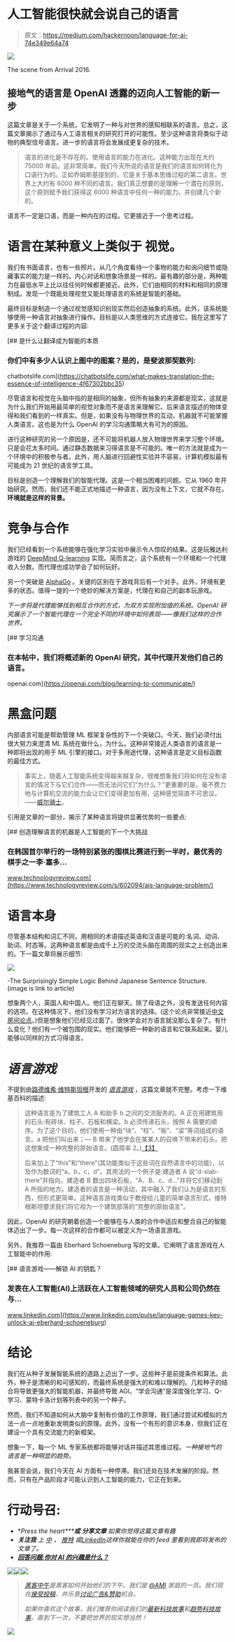 # 人工智能很快就会说自己的语言

> 原文：<https://medium.com/hackernoon/language-for-ai-74e349e64a74>

![](img/2681599df763622dff6a0ae569bbddac.png)

The scene from Arrival 2016.

## 接地气的语言是 OpenAI 透露的迈向人工智能的新一步

这篇文章是关于一个系统，它发明了一种与对世界的感知相联系的语言。总之，这篇文章揭示了通过与人工语言相关的研究打开的可能性。至少这种语言将类似于动物的典型信号语言。进一步的语言将会发展成更复杂的技术。

> 语言的进化是不存在的。使用语言的能力在进化。这种能力出现在大约 75000 年前。这非常简单。我们今天所说的语言是我们的语言如何转化为口语行为的。正如乔姆斯基提到的，它是关于基本思维过程的第二语言。世界上大约有 6000 种不同的语言。我们真正想要的是理解一个潜在的原则，这个原则赋予我们获得这 6000 种语言中任何一种的能力。并创建几个新的。

语言不一定是口语，而是一种内在的过程。它更接近于一个思考过程。

# **语言**在某种意义上**类似于** **视觉**。

我们有书面语言，也有一些照片。从几个角度看待一个事物的能力和询问细节或隐藏事实的能力是一样的。内心对话和想象场景是一样的。最有趣的部分是，两种能力在最低水平上比以往任何时候都更接近。此外，它们由相同的材料和相同的原理制成。发现一个既能处理视觉又能处理语言的系统是智能的基础。

最终目标是制造一个通过视觉感知识别现实然后创造抽象的系统。此外，该系统能够使用一种语言对抽象进行操作。目标是以人类思维的方式连接它。我在这里写了更多关于这个翻译过程的内容:

[](https://chatbotslife.com/what-makes-translation-the-essence-of-intelligence-4f67302bbc35) [## 是什么让翻译成为智能的本质

### 你们中有多少人认识上图中的图案？是的，是斐波那契数列:

chatbotslife.com](https://chatbotslife.com/what-makes-translation-the-essence-of-intelligence-4f67302bbc35) 

尽管语言和视觉在头脑中指的是相同的抽象，但所有抽象的来源都是现实，这就是为什么我们开始用最简单的视觉对象而不是语言来理解它。后来语言描述的物体变得和我们看到的一样真实。但是，如果没有与物理世界的互动，机器就不可能掌握人类语言。这也是为什么 OpenAI 的学习沟通策略大有可为的原因。

进行这种研究的另一个原因是，还不可能将机器人放入物理世界来学习整个环境。只是会花太多时间。通过静态数据来习得语言是不可能的。唯一的方法就是成为一个环境中的积极参与者。此外，用人脑进行回避性实验并不容易，计算机模拟最有可能成为 21 世纪的语言学工具。

目标是创造一个理解我们的智能代理。这是一个相当困难的问题。它从 1960 年开始研究。然而，我们还不能正式地描述一种语言，因为没有上下文，它就不存在。**环境就是这样的背景。**

# 竞争与合作

我们已经看到一个系统能够在强化学习实验中展示令人惊叹的结果。这是玩雅达利游戏的 [DeepMind Q-learning](https://arxiv.org/abs/1312.5602) 实现。简而言之，这个系统有一个环境和一个代理收入分数。而代理也成功学会了如何玩好。

另一个突破是 [AlphaGo](https://deepmind.com/research/alphago/) 。关键的区别在于游戏背后有一个对手。此外，环境有更多的状态。值得一提的一个绝妙的解决方案是，代理在和自己的副本玩游戏。

*下一步将是代理能够找到相互合作的方式，为双方实现附加值的系统。OpenAI 研究展示了一个智能代理在一个完全不同的环境中如何表现——像我们这样的合作世界。*

[](https://openai.com/blog/learning-to-communicate/) [## 学习沟通

### 在本帖中，我们将概述新的 OpenAI 研究，其中代理开发他们自己的语言。

openai.com](https://openai.com/blog/learning-to-communicate/) 

# 黑盒问题

内部语言可能是帮助管理 ML 框架复杂性的下一个突破口。今天，我们必须付出很大努力来澄清 ML 系统在做什么，为什么。这种非常接近人类语言的语言是一种即将出现的用于 ML 引擎的接口。对于多用途代理，这种语言是定义目标函数的最佳方式。

> 事实上，随着人工智能系统变得越来越复杂，很难想象我们将如何在没有语言的情况下与它们合作——而无法问它们“为什么？”更重要的是，毫不费力地与计算机交流的能力会让它们变得更加有用，这种感觉简直不可思议。——[威尔骑士](https://www.technologyreview.com/profile/will-knight/)。

引用是文章的一部分，揭示了某种语言将提供显著优势的一些要点:

[](https://www.technologyreview.com/s/602094/ais-language-problem/) [## 创造理解语言的机器是人工智能的下一个大挑战

### 在韩国首尔举行的一场特别紧张的围棋比赛进行到一半时，最优秀的棋手之一李·塞多…

www.technologyreview.com](https://www.technologyreview.com/s/602094/ais-language-problem/) 

# 语言本身

尽管基本结构和词汇不同，用相同的术语描述英语和汉语是可能的:名词、动词、助词、时态等。这两种语言都是由成千上万的交流头脑在周围的现实之上创造出来的。下一篇文章将展示细节:

[![](img/9703b5f8b11ff34e6eba4160a572e223.png)](https://8020japanese.com/japanese-sentence-structure)

-The Surprisingly Simple Logic Behind Japanese Sentence Structure. (image is link to article)

想象两个人，英国人和中国人。他们正在聊天。除了母语之外，没有发送任何内容的选项。在这种情况下，他们没有学习对方语言的选择。(这个论点非常接近[中文房间论点](https://en.wikipedia.org/wiki/Chinese_room#Chinese_room_thought_experiment)。)但是想象他们已经见过面了。很快学会对方语言就没那么复杂了。有什么变化？他们有一个被包围的现实。他们能够把一种新的语言和它联系起来。婴儿能够以同样的方式习得语言。

# *语言游戏*

不提到由[路德维希·维特斯坦根](https://en.wikipedia.org/wiki/Ludwig_Wittgenstein)开发的 [*语言游戏*](https://en.wikipedia.org/wiki/Language-game_(philosophy)) ，这篇文章就不完整。考虑一下维基百科的描述:

> 这种语言是为了建筑工人 A 和助手 b 之间的交流服务的。A 正在用建筑用的石头:有砖块、柱子、石板和横梁。b 必须传递石头，按照 A 需要的顺序。为了这个目的，他们使用一种由“块”、“柱”、“板”、“梁”等词组成的语言。a 把他们叫出来；— B 带来了他学会在某某人的召唤下带来的石头。把这想象成一种完整的原始语言。(圆周率 2。)[【3】](https://en.wikipedia.org/wiki/Language-game_(philosophy)#cite_note-3)
> 
> 后来加上了“this”和“there”(其功能类似于这些词在自然语言中的功能)，以及作为数词的“a，b，c，d”。其用法的一个例子是:建造者 A 说“d-slab-there”并指向，建造者 B 数出四块石板，“A、B、c、d…”并将它们移动到 A 所指的地方。建造者的语言是一种活动，其中融入了我们认为是语言的东西，但形式更简单。这种语言游戏类似于教授给儿童的简单语言形式，维特根斯坦要求我们将它视为一个建筑部落的“完整的原始语言”。

因此，OpenAI 的研究朝着创造一个能够在与人类的合作中适应和整合自己的智能体迈出了一步。每一次这样的合作都可以被定义为一场语言游戏。

另外，我推荐一篇由 Eberhard Schoeneburg 写的文章。它阐明了语言游戏在人工智能中的作用:

[](https://www.linkedin.com/pulse/language-games-key-unlock-ai-eberhard-schoeneburg) [## 语言游戏——解锁 AI 的钥匙？

### 发表在人工智能(AI)上活跃在人工智能领域的研究人员和公司仍然在与…

www.linkedin.com](https://www.linkedin.com/pulse/language-games-key-unlock-ai-eberhard-schoeneburg) 

# 结论

我们在从种子发展智能系统的道路上迈出了一步。这些种子是前提条件和算法。此外，种子是清晰的和可感知的，而最终系统是强大的和难以理解的。几粒种子的结合将导致更强大的智能机器，并最终导致 AGI。“学会沟通”是深度强化学习、Q-学习、蒙特卡洛计划等列表中的另一个种子。

然而，我们不知道如何从大脑中复制有价值的工作原理，我们通过尝试和模拟的方法一点一点地重新发明类似的原理。此外，没有一个有形的意识本身，但我们正在建设一个具有交流能力的新框架。

想象一下，每一个 ML 专家系统都将能够对话并描述其思维过程。*一种接地气的语言是一种明显的趋势。*

我甚至会说，我们今天在 AI 方面有一种停滞。我们还处在技术发展的阶段。然而，只有在产品阶段才可能认识到人工智能的能力，它正在到来。

# 行动号召:

*   **Pr*ess the heart*******或*** ***分享文章*** *如果你觉得这篇文章有趣**
*   ****关注我*** *上* [*中*](/@mikecorp) *，* [*推特*](https://twitter.com/AIissimple) *或*[*LinkedIn*](https://www.linkedin.com/in/snowman647/)*这样你就能在你的 feed 里看到我即将发布的文章了。**
*   *[**回答问题:你对 AI 的兴趣是什么？**](https://snowman647.typeform.com/to/Rg6Bcj)*

*[![](img/50ef4044ecd4e250b5d50f368b775d38.png)](http://bit.ly/HackernoonFB)**[![](img/979d9a46439d5aebbdcdca574e21dc81.png)](https://goo.gl/k7XYbx)**[![](img/2930ba6bd2c12218fdbbf7e02c8746ff.png)](https://goo.gl/4ofytp)*

> *[黑客中午](http://bit.ly/Hackernoon)是黑客如何开始他们的下午。我们是 [@AMI](http://bit.ly/atAMIatAMI) 家庭的一员。我们现在[接受投稿](http://bit.ly/hackernoonsubmission)，并乐意[讨论广告&赞助](mailto:partners@amipublications.com)机会。*
> 
> *如果你喜欢这个故事，我们推荐你阅读我们的[最新科技故事](http://bit.ly/hackernoonlatestt)和[趋势科技故事](https://hackernoon.com/trending)。直到下一次，不要把世界的现实想当然！*

*![](img/be0ca55ba73a573dce11effb2ee80d56.png)*